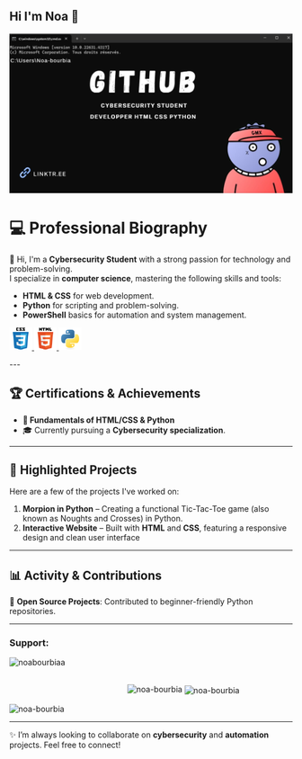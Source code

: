## Hi I'm Noa 👋
[![Présentation](https://github.com/noa-bourbia/Noa-Bourbia/blob/main/Gitp.png)](https://linktr.ee/BourbiaNoa)


# 💻 **Professional Biography**

👋 Hi, I'm a **Cybersecurity Student** with a strong passion for technology and problem-solving.  
I specialize in **computer science**, mastering the following skills and tools:
- **HTML & CSS** for web development.
- **Python** for scripting and problem-solving.
- **PowerShell** basics for automation and system management.

<p align="left"> <a href="https://www.w3schools.com/css/" target="_blank" rel="noreferrer"> <img src="https://raw.githubusercontent.com/devicons/devicon/master/icons/css3/css3-original-wordmark.svg" alt="css3" width="40" height="40"/> </a> <a href="https://www.w3.org/html/" target="_blank" rel="noreferrer"> <img src="https://raw.githubusercontent.com/devicons/devicon/master/icons/html5/html5-original-wordmark.svg" alt="html5" width="40" height="40"/> </a> <a href="https://www.python.org" target="_blank" rel="noreferrer"> <img src="https://raw.githubusercontent.com/devicons/devicon/master/icons/python/python-original.svg" alt="python" width="40" height="40"/> </a> </p>
---

## 🏆 **Certifications & Achievements**
- **🏅 Fundamentals of HTML/CSS & Python**
- 🎓 Currently pursuing a **Cybersecurity specialization**.

---

## 🔨 **Highlighted Projects**
Here are a few of the projects I've worked on:
1. **Morpion in Python** – Creating a functional Tic-Tac-Toe game (also known as Noughts and Crosses) in Python.
2. **Interactive Website** – Built with **HTML** and **CSS**, featuring a responsive design and clean user interface

---

## 📊 **Activity & Contributions**
🚀 **Open Source Projects**: Contributed to beginner-friendly Python repositories.  

---
<h3 align="left">Support:</h3>
<p><a href="https://www.buymeacoffee.com/noabourbiaa"> <img align="left" src="https://cdn.buymeacoffee.com/buttons/v2/default-yellow.png" height="50" width="210" alt="noabourbiaa" /></a></p><br><br>

<p><img align="left" src="https://github-readme-stats.vercel.app/api/top-langs?username=noa-bourbia&show_icons=true&locale=en&layout=compact" alt="noa-bourbia" /></p>

<p>&nbsp;<img align="center" src="https://github-readme-stats.vercel.app/api?username=noa-bourbia&show_icons=true&locale=en" alt="noa-bourbia" /></p>

<p><img align="center" src="https://github-readme-streak-stats.herokuapp.com/?user=noa-bourbia&" alt="noa-bourbia" /></p>

---
✨ I’m always looking to collaborate on **cybersecurity** and **automation** projects. Feel free to connect!

